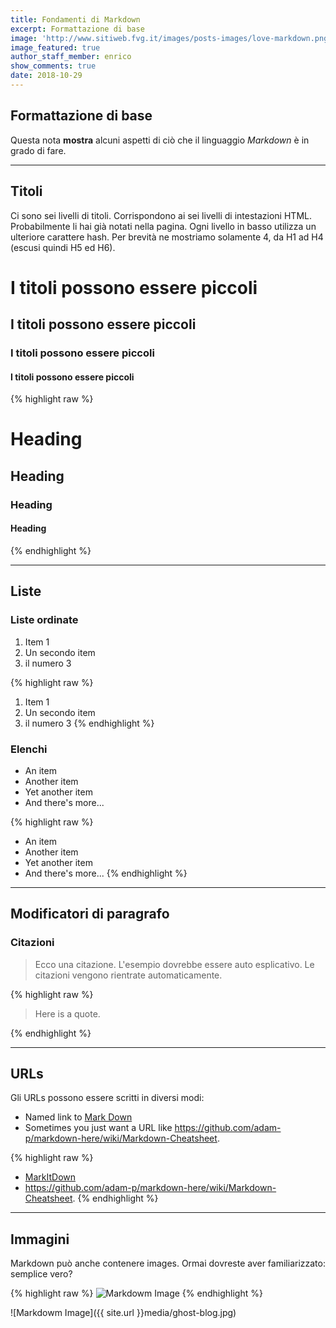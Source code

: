 ```yaml
---
title: Fondamenti di Markdown
excerpt: Formattazione di base
image: 'http://www.sitiweb.fvg.it/images/posts-images/love-markdown.png'
image_featured: true
author_staff_member: enrico
show_comments: true
date: 2018-10-29
---
```

## Formattazione di base

Questa nota **mostra** alcuni aspetti di ciò che il linguaggio *Markdown* è in grado di fare.

---

## Titoli
Ci sono sei livelli di titoli. Corrispondono ai sei livelli di intestazioni HTML. Probabilmente li hai già notati nella pagina. Ogni livello in basso utilizza un ulteriore carattere hash. Per brevità ne mostriamo solamente 4, da H1 ad H4 (escusi quindi H5 ed H6).

# I titoli possono essere piccoli

## I titoli possono essere piccoli

### I titoli possono essere piccoli

#### I titoli possono essere piccoli

{% highlight raw %}
# Heading
## Heading
### Heading
#### Heading
{% endhighlight %}

---

## Liste

### Liste ordinate

1. Item 1
2. Un secondo item
3. il numero 3

{% highlight raw %}
1. Item 1
2. Un secondo item
3. il numero 3
{% endhighlight %}

### Elenchi

* An item
* Another item
* Yet another item
* And there's more...

{% highlight raw %}
* An item
* Another item
* Yet another item
* And there's more...
{% endhighlight %}

---

## Modificatori di paragrafo

### Citazioni

> Ecco una citazione. L'esempio dovrebbe essere auto esplicativo. Le citazioni vengono rientrate automaticamente.

{% highlight raw %}

> Here is a quote.

{% endhighlight %}

---

## URLs

Gli URLs possono essere scritti in diversi modi:

* Named link to [Mark Down](https://github.com/adam-p/markdown-here/wiki/Markdown-Cheatsheet)
* Sometimes you just want a URL like <https://github.com/adam-p/markdown-here/wiki/Markdown-Cheatsheet>.

{% highlight raw %}
* [MarkItDown](https://github.com/adam-p/markdown-here/wiki/Markdown-Cheatsheet)
* <https://github.com/adam-p/markdown-here/wiki/Markdown-Cheatsheet>.
{% endhighlight %}

---

## Immagini

Markdown può anche contenere images. Ormai dovreste aver familiarizzato: semplice vero?

{% highlight raw %}
![Markdowm Image](/image/url)
{% endhighlight %}

![Markdowm Image]({{ site.url }}media/ghost-blog.jpg)
